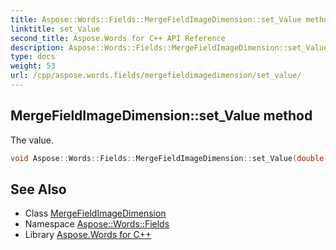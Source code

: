 ```yaml
---
title: Aspose::Words::Fields::MergeFieldImageDimension::set_Value method
linktitle: set_Value
second_title: Aspose.Words for C++ API Reference
description: Aspose::Words::Fields::MergeFieldImageDimension::set_Value method. The value in C++.
type: docs
weight: 53
url: /cpp/aspose.words.fields/mergefieldimagedimension/set_value/
---
```

## MergeFieldImageDimension::set_Value method


The value.

```cpp
void Aspose::Words::Fields::MergeFieldImageDimension::set_Value(double value)
```

## See Also

* Class [MergeFieldImageDimension](../)
* Namespace [Aspose::Words::Fields](../../)
* Library [Aspose.Words for C++](../../../)
